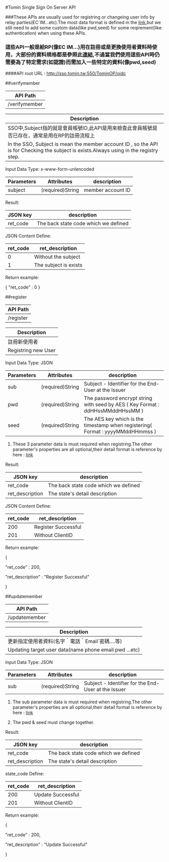 #Tomin Single Sign On Server API

###These APIs are usually used for registring or changeing user info by relay parties(EC`IM...etc).The most data format is defined in the [link](http://openid.net/specs/openid-connect-core-1_0.html#StandardClaims),but we still need to add some custom data(like pwd,seed) for some reqirement(like authentication) when using these APIs. 
### 這些API一般是給RP(像EC IM...)用在註冊或是更換使用者資料時使用，大部份的資料規格都是參照此[連結](http://openid.net/specs/openid-connect-core-1_0.html#StandardClaims),不過當我們使用這些API時仍需要為了特定需求(如認證)而需加入一些特定的資料(像pwd,seed)


####API root URL : http://sso.tomin.tw:550/TominOP/oidc
 
 
##verifymember

| API Path | 
| ------ | 
| /verifymember |

| Description|
| ------ |
| SSO中,Subject指的就是會員帳號ID,此API是用來檢查此會員帳號是否已存在，通常是用在RP的註冊流程上|
| In the SSO, Subject is mean the member account ID , so the API is for Checking the subject is exists.Always using in the registry step.|

Input Data Type: x-www-form-unlencoded

| Parameters| Attributes |description|
| --- | --- | --- |
| subject| (required)String | member account ID|

Result:

| JSON key |  description |
| --- | --- |
| ret_code |	The back state code which we defined |  

JSON Content Define:

| ret_code |  ret_description |
| --- | --- |
| 0 |	Without the subject 
| 1 |	The subject is exists  | 

Return example:

{
  "ret_code" : 0
}



##register

| API Path | 
| ------ | 
| /register |

| Description|
| ------ |
| 註冊新使用者 |
| Registring new User	|


Input Data Type: JSON

| Parameters| Attributes |description|
| --- | --- | --- |
| sub | (required)String | Subject - Identifier for the End-User at the Issuer|
| pwd | (required)String | The password encrypt string with seed by AES ( Key Format : ddHHssMMddHHssMM ) |
| seed | (required)String | The AES key which is the timestamp when registering( Format : yyyyMMddHHmmss )|

1.	These 3 parameter data is must required when registring.The other parameter's properties are all optional,their detail format is reference by 
here : [link](http://openid.net/specs/openid-connect-core-1_0.html#StandardClaims)

Result:

| JSON key |  description |
| --- | --- |
| ret_code |	The back state code which we defined | 
| ret_description |	The state's detail description  | 

JSON Content Define:

| ret_code |  ret_description |
| --- | --- |
| 200 |	Register Successful| 
| 201 |	Without ClientID | 

Return example:

{

  "ret_code" : 200,

  "ret_description" : "Register Successful"

}

##updatemember

| API Path | 
| ------ | 
| /updatemember |

| Description|
| ------ |
| 更新指定使用者資料(名字｀電話｀Email`密碼....等) |
| Updating target user data(name phone email pwd ...etc)|


Input Data Type: JSON

| Parameters| Attributes |description|
| --- | --- | --- |
| sub | (required)String | Subject - Identifier for the End-User at the Issuer| 

1. The sub parameter data is must required when registring.The other parameter's properties are all optional,their detail format is reference by 
	here : [link](http://openid.net/specs/openid-connect-core-1_0.html#StandardClaims)

2.	The pwd & seed must change together.

Result:

| JSON key |  description |
| --- | --- |
| ret_code |	The back state code which we defined | 
| ret_description |	The state's detail description  | 

state_code Define:


| ret_code |  ret_description |
| --- | --- |
| 200 |	Update Successful| 
| 201 |	Without ClientID | 
 
 Return example:

{

  "ret_code" : 200,

  "ret_description" : "Update Successful"

}


